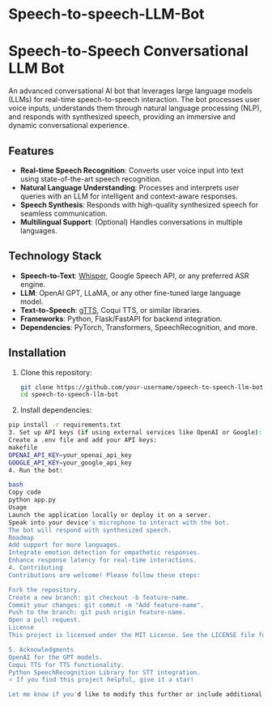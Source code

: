 # Speech-to-speech-LLM-Bot
# Speech-to-Speech Conversational LLM Bot  

An advanced conversational AI bot that leverages large language models (LLMs) for real-time speech-to-speech interaction. The bot processes user voice inputs, understands them through natural language processing (NLP), and responds with synthesized speech, providing an immersive and dynamic conversational experience.  

## Features  
- **Real-time Speech Recognition**: Converts user voice input into text using state-of-the-art speech recognition.  
- **Natural Language Understanding**: Processes and interprets user queries with an LLM for intelligent and context-aware responses.  
- **Speech Synthesis**: Responds with high-quality synthesized speech for seamless communication.  
- **Multilingual Support**: (Optional) Handles conversations in multiple languages.  

## Technology Stack  
- **Speech-to-Text**: [Whisper](https://github.com/openai/whisper), Google Speech API, or any preferred ASR engine.  
- **LLM**: OpenAI GPT, LLaMA, or any other fine-tuned large language model.  
- **Text-to-Speech**: [gTTS](https://pypi.org/project/gTTS/), Coqui TTS, or similar libraries.  
- **Frameworks**: Python, Flask/FastAPI for backend integration.  
- **Dependencies**: PyTorch, Transformers, SpeechRecognition, and more.  

## Installation  

1. Clone this repository:  
   ```bash
   git clone https://github.com/your-username/speech-to-speech-llm-bot.git
   cd speech-to-speech-llm-bot
2. Install dependencies:

 ```bash
pip install -r requirements.txt
3. Set up API keys (if using external services like OpenAI or Google):
Create a .env file and add your API keys:
makefile
OPENAI_API_KEY=your_openai_api_key
GOOGLE_API_KEY=your_google_api_key
4. Run the bot:

bash
Copy code
python app.py
Usage
Launch the application locally or deploy it on a server.
Speak into your device's microphone to interact with the bot.
The bot will respond with synthesized speech.
Roadmap
 Add support for more languages.
 Integrate emotion detection for empathetic responses.
 Enhance response latency for real-time interactions.
4. Contributing
Contributions are welcome! Please follow these steps:

Fork the repository.
Create a new branch: git checkout -b feature-name.
Commit your changes: git commit -m "Add feature-name".
Push to the branch: git push origin feature-name.
Open a pull request.
License
This project is licensed under the MIT License. See the LICENSE file for details.

5. Acknowledgments
OpenAI for the GPT models.
Coqui TTS for TTS functionality.
Python SpeechRecognition Library for STT integration.
⭐ If you find this project helpful, give it a star!

Let me know if you'd like to modify this further or include additional details!

